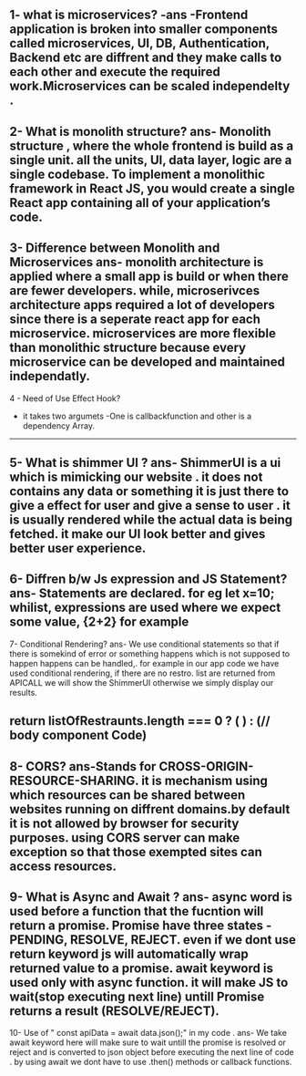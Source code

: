 1- what is microservices?
-ans -Frontend application is broken into smaller components called microservices, UI, DB, Authentication, Backend etc are diffrent and they make calls to each other and execute the required work.Microservices can be scaled independelty .
----------------------------------------------------------------------------------
2- What is monolith structure?
ans- Monolith structure , where the whole frontend is build as a single unit. all the units, UI, data layer, logic are a single codebase.
To implement a monolithic framework in React JS, you would create a single React app containing all of your application’s code.
--------------------------------------------------------------------------------
3- Difference between Monolith and Microservices
ans- monolith architecture is applied where a small app is build or when there are fewer developers. while, microserivces architecture apps required a lot of developers since there is a seperate react app for each microservice. 
microservices are more flexible than monolithic structure because every microservice can be developed and maintained independatly.
-------------------------------------------------------------------------------
4 - Need of Use Effect Hook?
- it takes two argumets -One is callbackfunction and other is a dependency Array.

-------------------------------------------------------------------------
5- What is shimmer UI ?
ans- ShimmerUI is a ui which is mimicking our website . it does not contains any data or something it is just there to give a effect for user and give a sense to user . it is usually rendered while the actual data is being fetched. 
it make our UI look better and gives better user experience.
---------------------------------------------------------------------
6- Diffren b/w Js expression and JS Statement?
ans- Statements are declared. for eg let x=10;
whilist, expressions are used where we expect some value, {2+2} for example
----------------------------------------------------------------------
7- Conditional Rendering?
ans- We use conditional statements so that if there is somekind of error or something happens which is not supposed to happen happens can be handled,. 
for example in our app code we have used conditional rendering, if there are no restro. list are returned from APICALL we will show the ShimmerUI otherwise we simply display our results.
 
 return listOfRestraunts.length === 0 ? (
    <Shimmer />
  ) : (// body component Code)
--------------------------------------------------------------------
8- CORS?
ans-Stands for CROSS-ORIGIN-RESOURCE-SHARING. it is mechanism using which resources can be shared between websites running on diffrent domains.by default it is not allowed by browser for security purposes. using CORS server can make exception so that those exempted sites can access resources. 
--------------------------------------------------------------------
9- What is Async and Await ?
ans- async word is used before a function that the fucntion will return a promise. Promise have three states - PENDING, RESOLVE, REJECT.
even if we dont use return keyword js will automatically wrap returned value to a promise.
await keyword is used only with async function. it will make JS to wait(stop executing next line) untill Promise returns a result (RESOLVE/REJECT).
---------------------------------------------------------------------
10- Use of " const apiData = await data.json();" in my code .
ans-  We take await keyword here will make sure to wait untill the promise is resolved or reject and is converted to json object before executing the next line of code . by using await we dont have to use .then() methods or callback functions.